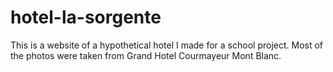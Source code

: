 # hotel-la-sorgente
This is a website of a hypothetical hotel I made for a school project.
Most of the photos were taken from Grand Hotel Courmayeur Mont Blanc.
